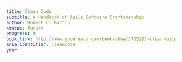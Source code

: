 ```yaml
---
title: Clean Code
subtitle: A Handbook of Agile Software Craftsmanship
author: Robert C. Martin
status: future
progress: 0
book_link: http://www.goodreads.com/book/show/3735293-clean-code
aria_identifier: cleancode
year: 
---
```

